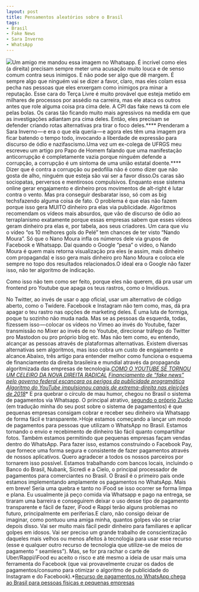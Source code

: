 ```yaml
---
layout: post
title: Pensamentos aleatórios sobre o Brasil
tags:
- Brasil
- Fake News
- Sara Inverno
- WhatsApp
---
```


![](https://cdn-images-1.medium.com/max/800/0*z4pU2mGb9uX7L54v.jpg)Um amigo me mandou essa imagem no Whatsapp. É incrível como eles (a direita) precisam sempre meter uma acusação muito louca e de senso comum contra seus inimigos. E não pode ser algo que dê margem. É sempre algo que ninguém vai se dizer a favor, claro, mas eles colam essa pecha nas pessoas que eles enxergam como inimigos pra minar a reputação. Esse cara do Terça Livre é muito provável que esteja metido em milhares de processos por assédio na carreira, mas ele ataca os outros antes que role alguma coisa pra cima dele. A CPI das 
fake news tá com ele pelas bolas. Os caras tão ficando muito mais agressivos na medida em que as investigações adiantam pra cima deles. Então, eles precisam se defender criando rotas alternativas pra tirar o foco deles.****
Prenderam a Sara Inverno — e era o que ela queria — e agora eles têm uma imagem pra ficar batendo o tempo todo, invocando a liberdade de expressão para discurso de ódio e nazifascismo.Uma vez um ex-colega de UFRGS meu escreveu um artigo pro Papo de Homem falando que uma manifestação anticorrupção é completamente vazia porque ninguém defende a corrupção, a corrupção é um sintoma de uma união estatal doente.****
Dizer que é contra a corrupção ou pedofilia não é como dizer que não gosta de alho, ninguém que esteja são vai ser a favor disso.Os caras são sociopatas, perversos e mentirosos compulsivos. Enquanto esse sistema online gerar engajamento e dinheiro pros movimentos de 
alt-right é lutar contra o vento. Mas pra conseguir desbaratar isso, só com as 
big techsfazendo alguma coisa de fato. O problema é que elas não fazem porque isso gera MUITO dinheiro pra elas via publicidade. Algoritmos recomendam os vídeos mais absurdos, que vão de discurso de ódio ao terraplanismo exatamente porque essas empresas sabem que esses vídeos geram dinheiro pra elas e, por tabela, aos seus criadores. Um cara que viu o vídeo “os 10 melhores gols do Pelé” tem chances de ter visto “Nando Moura”. Só que o Nano Moura infla os números dele via grupos de Facebook e Whatsapp. Daí quando o Google “pesa” o vídeo, o Nando Moura é quem mais retorna visualização pra eles (e assim, mais dinheiro com propaganda) e isso gera mais dinheiro pro Nano Moura e coloca ele sempre no topo dos resultados relacionados.O ideal era o Google não fazer isso, não ter algoritmo de indicação.

Como isso não tem como ser feito, porque eles não querem, dá pra usar um frontend pro Youtube que apaga os teus rastros, como o Invidious.

No Twitter, ao invés de usar o app oficial, usar um alternativo de código aberto, como o 
Twidere. Facebook e Instagram não tem como, mas, dá pra apagar o teu rastro nas opções de marketing deles. É uma luta de formiga, poque tu sozinho não muda nada. Mas se as pessoas da esquerda, todas, fizessem isso — colocar os vídeos no Vimeo ao invés do Youtube, fazer transmissão no Mixer ao invés de no Youtube, direcionar tráfego do Twitter pro Mastodon ou pro próprio blog etc. Mas não tem como, eu entendo, alcançar as pessoas através de plataformas alternativas. Existem diversas alternativas sem algoritmos, mas isso cobra um custo de engajamento e alcance.Abaixo, três artigo para entender melhor como funciona o esquema de financiamento da direita brasileira e mundial através da propaganda algoritmizada das empresas de tecnologia.*[COMO O YOUTUBE SE TORNOU UM CELEIRO DA NOVA DIREITA RADICAL](https://t.umblr.com/redirect?z=https%3A%2F%2Ftheintercept.com%2F2019%2F01%2F09%2Fyoutube-direita%2F&t=YWNhMzZhZDY2MjA5Yjk4YjgzZDVkNTVjYjNkOTVjM2ZkYTViMWRjYSxTNjBmbmRBWg%3D%3D&b=t%3AzgUqNmALhiFFXwBafYPBww&p=https%3A%2F%2Fwww.spammor.xyz%2Fpost%2F621020805905760256%2Fpensamentos-aleat%25C3%25B3rios-sobre-o-brasil-e-que-n%25C3%25A3o&m=0)
*[Financiamento de “fake news” pelo governo federal escancara os perigos da publicidade programática](https://t.umblr.com/redirect?z=https%3A%2F%2Fmanualdousuario.net%2Fprogramatica-fake-news%2F&t=MzM1MzEzYjg1YzUxNTFlNTkyN2Q1MDZkNzliZDAxOGIyMDljZTE3NCxTNjBmbmRBWg%3D%3D&b=t%3AzgUqNmALhiFFXwBafYPBww&p=https%3A%2F%2Fwww.spammor.xyz%2Fpost%2F621020805905760256%2Fpensamentos-aleat%25C3%25B3rios-sobre-o-brasil-e-que-n%25C3%25A3o&m=0)
*[Algoritmo do YouTube impulsionou canais de extrema-direita nas eleições de 2018](https://t.umblr.com/redirect?z=https%3A%2F%2Fmanualdousuario.net%2Fyoutube-em-alta-extrema-direita%2F&t=MTg3YzZhYzNmZWViMWRjMjgzZWQxN2U3MjRiZDg3NTJjZWU1MTRkMSxTNjBmbmRBWg%3D%3D&b=t%3AzgUqNmALhiFFXwBafYPBww&p=https%3A%2F%2Fwww.spammor.xyz%2Fpost%2F621020805905760256%2Fpensamentos-aleat%25C3%25B3rios-sobre-o-brasil-e-que-n%25C3%25A3o&m=0)****
E pra quebrar o círculo de mau humor, chegou no Brasil o sistema de pagamentos via Whatsapp. O principal atrativo, 
[segundo o próprio Zucko](https://t.umblr.com/redirect?z=https%3A%2F%2Fwww.facebook.com%2Fzuck%2Fposts%2F10112015383177591&t=ZmEwZGM0MjBhMDhiNGQwZjVkMWY1MjJmMzczNWM2MmNhZDJmYTY2YixTNjBmbmRBWg%3D%3D&b=t%3AzgUqNmALhiFFXwBafYPBww&p=https%3A%2F%2Fwww.spammor.xyz%2Fpost%2F621020805905760256%2Fpensamentos-aleat%25C3%25B3rios-sobre-o-brasil-e-que-n%25C3%25A3o&m=0) (em tradução minha do seu post sobre o sistema de pagamentos) é que pequenas empresas consigam cobrar e receber seu dinheiro via Whatsapp de forma fácil e transparente.>Hoje estamos começando a lançar um modo de pagamentos para pessoas que utilizam o WhatsApp no Brasil. Estamos tornando o envio e recebimento de dinheiro tão fácil quanto compartilhar fotos. Também estamos permitindo que pequenas empresas façam vendas dentro do WhatsApp. Para fazer isso, estamos construindo o Facebook Pay, que fornece uma forma segura e consistente de fazer pagamentos através de nossos aplicativos. Quero agradecer a todos os nossos parceiros por tornarem isso possível. Estamos trabalhando com bancos locais, incluindo o Banco do Brasil, Nubank, Sicredi e a Cielo, o principal processador de pagamentos para comerciantes no Brasil. O Brasil é o primeiro país onde estamos implementando amplamente os pagamentos no WhatsApp. Mais em breve!
Seria uma quebra e tanto no iFood se isso ocorrer se forma limpa e plana. Eu usualmente já peço comida via Whatsapp e pago na entrega, se tiraram uma barreira e conseguirem deixar o uso desse tipo de pagamento transparente e fácil de fazer, iFood e Rappi terão alguns problemas no futuro, principalmente em periferias.E claro, não consigo deixar de imaginar, como pontuou uma amiga minha, quantos golpes vão se criar depois disso. Vai ser muito mais fácil pedir dinheiro para familiares e aplicar golpes em idosos. Vai ser preciso um grande trabalho de conscientização daqueles mais velhos ou menos afeitos à tecnologia para usar esse recurso (esse e qualquer outro recurso de tecnologia que utilize-se de meios de pagamento “
seamless”). Mas, se for pra rachar o carte de Uber/Rappi/iFood eu aceito o risco e até mesmo a ideia de usar mais uma ferramenta do Facebook (que vai provavelmente cruzar os dados de pagamentos/consumo para otimizar o algoritmo de publicidade do Instagram e do Facebook).*[Recurso de pagamentos no WhatsApp chega ao Brasil para pessoas físicas e pequenas empresas](https://t.umblr.com/redirect?z=https%3A%2F%2Fblog.whatsapp.com%2Fbringing-payments-to-whatsapp-for-people-and-small-businesses-in-brazil&t=ZWY4MDgzMjI5OGRlOTM1MWNlMWQ3NDc1MmY2NjJmYjcxNGUwZTE5MSxTNjBmbmRBWg%3D%3D&b=t%3AzgUqNmALhiFFXwBafYPBww&p=https%3A%2F%2Fwww.spammor.xyz%2Fpost%2F621020805905760256%2Fpensamentos-aleat%25C3%25B3rios-sobre-o-brasil-e-que-n%25C3%25A3o&m=0)
